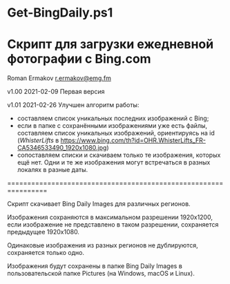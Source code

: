 # Get-BingDaily.ps1
Скрипт для загрузки ежедневной фотографии с Bing.com
================================================================
Roman Ermakov <r.ermakov@emg.fm>

v1.00 2021-02-09 Первая версия

v1.01 2021-02-26 Улучшен алгоритм работы:
* составляем список уникальных последних изображений с Bing;
* если в папке с сохранёнными изображениями уже есть файлы, составляем список уникальных изображений, ориентируясь на id (*WhisterLifts* в https://www.bing.com/th?id=OHR.WhisterLifts_FR-CA5346533490_1920x1080.jpg)
* сопоставляем списки и скачиваем только те изображения, которых ещё нет.
Одни и те же изображения могут встречаться в разных локалях в разные даты.

================================================================

Скрипт скачивает Bing Daily Images для различных регионов.

Изображения сохраняются в максимальном разрешении 1920x1200, если изображение не представлено в таком разрешении, сохраняется предыдущее 1920x1080.

Одинаковые изображения из разных регионов не дублируются, сохраняется только одно.

Изображения будут сохранены в папке Bing Daily Images в пользовательской папке Pictures (на Windows, macOS и Linux).
